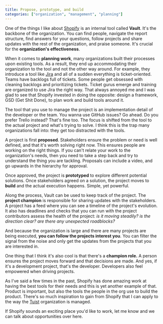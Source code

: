 ```yaml
---
title: Propose, prototype, and build
categories: ["organization", "management", "planning"]
---
```


One of the things I like about [Shopify](https://shopify.com) is an internal tool called **Vault**.
It's the backbone of the organization.
You can find people,
navigate the report structure,
find answers for your questions,
follow projects and share updates with the rest of the organization,
and praise someone.
It's crucial for the **organization's effectiveness**.

When it comes to **planning work**,
many organizations built their processes upon existing tools.
As a result,
they end up accommodating their organization to the tool and not the other way around.
For example,
they introduce a tool like [Jira](https://www.atlassian.com/software/jira) and all of a sudden everything is ticket-oriented.
Teams have backlogs full of tickets.
Some people get obsessed with cleaning backlogs and prioritizing tickets.
Ticket gurus emerge and training are organized to use Jira the right way.
That always annoyed me and I was glad to see that Shopify invested in doing the opposite:
design a framework, GSD (Get Shit Done), to plan work and build tools around it.

The tool that you use to manage the project is an implementation detail of the developer or the team.
You wanna use GitHub issues?
Go ahead. 
Do you prefer Trello instead?
That's fine too.
The focus is shifted from the tool to the actual project and what's trying to solve.
I think this is the trap many organizations fall into: they get too distracted with the tools.

A project is first **proposed**.
Stakeholders ensure the problem or need is well defined, 
and that it's worth solving right now.
This ensures people are working on the right things.
If you can't relate your work to the organization's needs,
then you need to take a step back and try to understand the thing you are tackling.
Proposals can include a video, and go upwards in the hierarchy for approval.

Once approved,
the project is **prototyped** to explore different potential solutions.
Once stakeholders agreed on a solution,
the project moves to **build** and the actual execution happens.
Simple, yet powerful.

Along the process,
Vault can be used to keep track of the project.
The **project champion** is responsible for sharing updates with the stakeholders.
A project has a feed where you can see a timeline of the project's evolution.
It also has deadlines and checks that you can run with the project contributors assess the health of the project:
_is it moving steadily?_ _is the direction clear?_ _are there any unexpected roadblocks?_

And because the organization is large and there are many projects are being executed,
**you can follow the projects interest you**.
You can filter the signal from the noise and only get the updates from the projects that you are interested in.

One thing that I think it's also cool is that there's a **champion role.**
A person ensures the project moves forward and that decisions are made.
And yes,
if it's a development project,
that's the developer.
Developers also feel empowered when driving projects.

As I've said a few times in the past,
Shopify has done amazing work at having the best tools for their needs and this is yet another example of that.
Product is important, but also the tools the people in the org use to build the product.
There's so much inspiration to gain from Shopify that I can apply to the way the [Tuist](https://tuist.io) organization is managed.

If Shopify sounds an exciting place you'd like to work,
let me know and we can talk about opportunities over here.